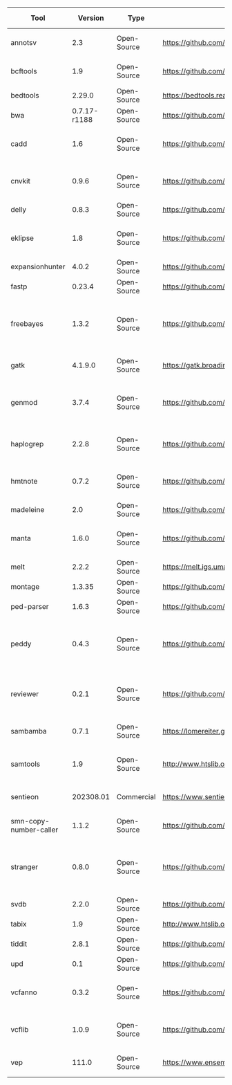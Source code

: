 | Tool                   | Version      | Type        | URL                                                    | External contact                                       | Internal contact      | Short description                                                                         |
| ---------------------- | ------------ | ----------- | ------------------------------------------------------ | ------------------------------------------------------ | --------------------- | ----------------------------------------------------------------------------------------- |
| annotsv                | 2.3          | Open-Source | https://github.com/lgmgeo/AnnotSV                      | https://github.com/lgmgeo/AnnotSV/issues               | Viktor Henmyr         | Annotation and Ranking of Structural variants                                             |
| bcftools               | 1.9          | Open-Source | https://github.com/samtools/bcftools                   | https://github.com/samtools/bcftools/issues            | Jakob Willforss       | Variant calling and manipulating files in VCF/BCF format                                  |
| bedtools               | 2.29.0       | Open-Source | https://bedtools.readthedocs.io                        | https://github.com/arq5x/bedtools2/issues              | Sailendra Pradhananga | Tools for genome arithmetic                                                               |
| bwa                    | 0.7.17-r1188 | Open-Source | https://github.com/lh3/bwa                             | https://github.com/lh3/bwa/issues                      | Markus Johansson      | Aligner for short reads                                                                   |
| cadd                   | 1.6          | Open-Source | https://github.com/kircherlab/CADD-scripts             | https://github.com/kircherlab/CADD-scripts/issues      | Jakob Willforss       | Score the deleteriousness of SNV and indels in human genome                               |
| cnvkit                 | 0.9.6        | Open-Source | https://github.com/etal/cnvkit                         | https://github.com/etal/cnvkit/issues                  | Ram Sai Nanduri       | Copy number variant detection from targeted DNA sequencing                                |
| delly                  | 0.8.3        | Open-Source | https://github.com/dellytools/delly                    | https://github.com/dellytools/delly/issues             | Ryan Kennedy          |                                                                                           |
| eklipse                | 1.8          | Open-Source | https://github.com/dooguypapua/eKLIPse                 | https://github.com/dooguypapua/eKLIPse/issues          | Paul Piccinelli       | Detection and quantification of mitochondrial DNA deletions                               |
| expansionhunter        | 4.0.2        | Open-Source | https://github.com/Illumina/ExpansionHunter            | https://github.com/Illumina/ExpansionHunter/issues     | Paul Piccinelli       | Estimate repeat sizes                                                                     |
| fastp                  | 0.23.4       | Open-Source | https://github.com/OpenGene/fastp                      | https://github.com/OpenGene/fastp/issues               | Sailendra Pradhananga | FASTQ preprocessor                                                                        |
| freebayes              | 1.3.2        | Open-Source | https://github.com/freebayes/freebayes                 | https://github.com/freebayes/freebayes/issues          | Ram Sai Nanduri       | Bayesian haplotype-based genetic polymorphism discovery and genotyping                    |
| gatk                   | 4.1.9.0      | Open-Source | https://gatk.broadinstitute.org/hc/en-us               | https://github.com/broadinstitute/gatk/issues          | Viktor Henmyr         | Wide set of tools for genomic analysis                                                    |
| genmod                 | 3.7.4        | Open-Source | https://github.com/Clinical-Genomics/genmod            | https://github.com/Clinical-Genomics/genmod/issues     | Viktor Henmyr         | Annotate models of genetic inheritance patterns in variant files                          |
| haplogrep              | 2.2.8        | Open-Source | https://github.com/seppinho/haplogrep-cmd              | https://github.com/seppinho/haplogrep-cmd/issues       | Paul Piccinelli       | mtDNA haplogroup classification. Supporting rCRS and RSRS.                                |
| hmtnote                | 0.7.2        | Open-Source | https://github.com/robertopreste/HmtNote               | https://github.com/robertopreste/HmtNote/issues        | Paul Piccinelli       | Human mitochondrial variants annotation using HmtVar                                      |
| madeleine              | 2.0          | Open-Source | https://github.com/piratical/Madeline_2.0_PDE          | https://github.com/piratical/Madeline_2.0_PDE/issues   | Jakob Willforss       | Pedigree drawing program                                                                  |
| manta                  | 1.6.0        | Open-Source | https://github.com/Illumina/manta                      | https://github.com/Illumina/manta/issues               | Sailendra Pradhananga | Structural variant and indel caller for mapped sequencing data                            |
| melt                   | 2.2.2        | Open-Source | https://melt.igs.umaryland.edu                         | https://melt.igs.umaryland.edu                         | Viktor Henmyr         | Mobile element locator tool                                                               |
| montage                | 1.3.35       | Open-Source | https://github.com/CAG-CNV/MONTAGE                     | https://github.com/CAG-CNV/MONTAGE/issues              | Alexander Koc         | Mosaic CNV detection tool                                                                 |
| ped-parser             | 1.6.3        | Open-Source | https://github.com/moonso/ped_parser                   | https://github.com/moonso/ped_parser/issues            | Jakob Willforss       | Parse pedigree files                                                                      |
| peddy                  | 0.4.3        | Open-Source | https://github.com/brentp/peddy                        | https://github.com/brentp/peddy/issues                 | Jakob Willforss       | genotype :: ped correspondence check, ancestry check, sex check. directly, quickly on VCF |
| reviewer               | 0.2.1        | Open-Source | https://github.com/Illumina/REViewer                   | https://github.com/Illumina/REViewer/issues            | Paul Piccinelli       | Visualize alignments of reads in regions containing tandem repeats                        |
| sambamba               | 0.7.1        | Open-Source | https://lomereiter.github.io/sambamba/                 | https://github.com/biod/sambamba/issues                | Ram Sai Nanduri       | Tools for working with SAM/BAM data                                                       |
| samtools               | 1.9          | Open-Source | http://www.htslib.org/                                 | https://github.com/samtools/samtools/issues            | Markus Johansson      | Tools for manipulating next-generation sequencing data                                    |
| sentieon               | 202308.01    | Commercial  | https://www.sentieon.com/                              | https://www.sentieon.com/                              | Viktor Henmyr         | Suite of bioinformatics analysis tools                                                    |
| smn-copy-number-caller | 1.1.2        | Open-Source | https://github.com/Illumina/SMNCopyNumberCaller        | https://github.com/Illumina/SMNCopyNumberCaller/issues | Alexander Koc         | Copy number caller for SMN1 and SMN2                                                      |
| stranger               | 0.8.0        | Open-Source | https://github.com/Clinical-Genomics/stranger          | https://github.com/Clinical-Genomics/stranger/issues   | Paul Piccinelli       | Annotate outfiles from ExpansionHunter with the pathologic implications of the repeat     |
| svdb                   | 2.2.0        | Open-Source | https://github.com/J35P312/SVDB                        | https://github.com/J35P312/SVDB/issues                 | Alexander Koc         | Structural variant database software                                                      |
| tabix                  | 1.9          | Open-Source | http://www.htslib.org/doc/tabix.html                   |                                                        | Alexander Koc         |                                                                                           |
| tiddit                 | 2.8.1        | Open-Source | https://github.com/SciLifeLab/TIDDIT                   | https://github.com/SciLifeLab/TIDDIT/issues            | Jakob Willforss       | TIDDIT - structural variant calling                                                       |
| upd                    | 0.1          | Open-Source | https://github.com/bjhall/upd                          | https://github.com/bjhall/upd/issues                   | Viktor Henmyr         | Basic UPD caller                                                                          |
| vcfanno                | 0.3.2        | Open-Source | https://github.com/brentp/vcfanno                      | https://github.com/brentp/vcfanno/issues               | Sailendra Pradhananga | Annotate a VCF with other VCFs/BEDs/tabixed files                                         |
| vcflib                 | 1.0.9        | Open-Source | https://github.com/vcflib/vcflib                       | https://github.com/vcflib/vcflib/issues                | Alexander Koc         | Parse and manipulate VCF files with python and zig bindings                               |
| vep                    | 111.0        | Open-Source | https://www.ensembl.org/info/docs/tools/vep/index.html | https://github.com/Ensembl/ensembl-vep/issues          | Ram Sai Nanduri       | Predict functional effects of genomic variants                                            |
